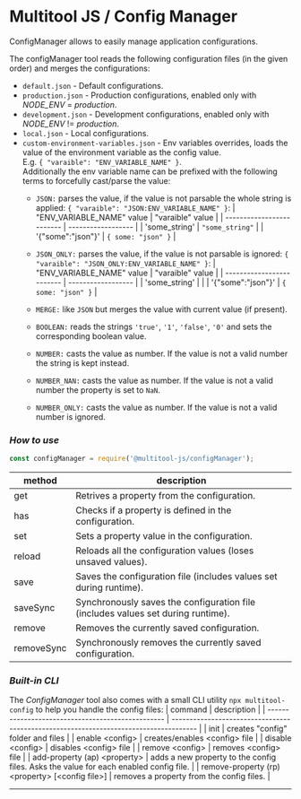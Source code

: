 # Multitool JS / Config Manager
ConfigManager allows to easily manage application configurations. 

The configManager tool reads the following configuration files (in the given order) and merges the configurations:
- `default.json` - Default configurations.
- `production.json` - Production configurations, enabled only with *NODE_ENV* = *production*.
- `development.json` - Development configurations, enabled only with *NODE_ENV* != *production*.
- `local.json` - Local configurations.
- `custom-environment-variables.json` - Env variables overrides, loads the value of the environment variable as the config value.   
  E.g. `{ "varaible": "ENV_VARIABLE_NAME" }`.   
  Additionally the env variable name can be prefixed with the following terms to forcefully cast/parse the value:
  - `JSON:` parses the value, if the value is not parsable the whole string is applied:
    `{ "varaible": "JSON:ENV_VARIABLE_NAME" }`:
    | "ENV_VARIABLE_NAME" value | "varaible" value   |
    | ------------------------- | ------------------ |
    | 'some_string'             | `"some_string"`    |
    | '{"some":"json"}'         | `{ some: "json" }` |

  - `JSON_ONLY:` parses the value, if the value is not parsable is ignored:
    `{ "varaible": "JSON_ONLY:ENV_VARIABLE_NAME" }`:
    | "ENV_VARIABLE_NAME" value | "varaible" value   |
    | ------------------------- | ------------------ |
    | 'some_string'             |                    |
    | '{"some":"json"}'         | `{ some: "json" }` |

  - `MERGE:` like `JSON` but merges the value with current value (if present).

  - `BOOLEAN:` reads the strings `'true'`, `'1'`, `'false'`, `'0'` and sets the corresponding boolean value.

  - `NUMBER:` casts the value as number. If the value is not a valid number the string is kept instead.

  - `NUMBER_NAN:` casts the value as number. If the value is not a valid number the property is set to `NaN`.

  - `NUMBER_ONLY:` casts the value as number. If the value is not a valid number is ignored.

### *How to use*

```js 
const configManager = require('@multitool-js/configManager');
```
| method     | description                                                                      |
| ---------- | -------------------------------------------------------------------------------- |
| get        | Retrives a property from the configuration.                                      |
| has        | Checks if a property is defined in the configuration.                            |
| set        | Sets a property value in the configuration.                                      |
| reload     | Reloads all the configuration values (loses unsaved values).                     |
| save       | Saves the configuration file (includes values set during runtime).               |
| saveSync   | Synchronously saves the configuration file (includes values set during runtime). |
| remove     | Removes the currently saved configuration.                                       |
| removeSync | Synchronously removes the currently saved configuration.                         |

### *Built-in CLI*

The _ConfigManager_ tool also comes with a small CLI utility `npx multitool-config` to help you handle the config files:
| command                                           | description                                                                           |
| ------------------------------------------------- | ------------------------------------------------------------------------------------- |
| init                                              | creates "config" folder and files                                                     |
| enable \<config>                                  | creates/enables \<config> file                                                        |
| disable \<config>                                 | disables \<config> file                                                               |
| remove \<config>                                  | removes \<config> file                                                                |
| add-property (ap) \<property>                     | adds a new property to the config files. Asks the value for each enabled config file. |
| remove-property (rp) \<property> [\<config file>] | removes a property from the config files.                                             |

---
